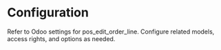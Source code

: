 # Configuration

Refer to Odoo settings for pos_edit_order_line. Configure related models, access rights, and options as needed.
